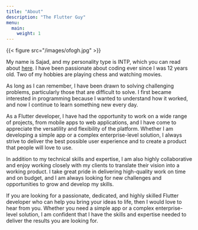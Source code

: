 ```yaml
---
title: "About"
description: "The Flutter Guy"
menu:
  main:
    weight: 1
---
```


{{< figure src="/images/ofogh.jpg" >}}

My name is Sajad, and my personality type is INTP, which you can read about [here](https://www.16personalities.com/intp-personality).
I have been passionate about coding ever
since I was 12 years old. Two of my hobbies are playing chess and watching movies.

As long as I can remember, I have been drawn to solving challenging problems, particularly those that are difficult to solve.
I first became interested in programming because I wanted to understand how it worked, and now I continue to learn something new every day.

As a Flutter developer, I have had the opportunity to work on a wide range of projects, from mobile apps to web applications, and I have come to appreciate the versatility and flexibility of the platform. Whether I am developing a simple app or a complex enterprise-level solution, I always strive to deliver the best possible user experience and to create a product that people will love to use.

In addition to my technical skills and expertise, I am also highly collaborative and enjoy working closely with my clients to translate their vision into a working product. I take great pride in delivering high-quality work on time and on budget, and I am always looking for new challenges and opportunities to grow and develop my skills.

If you are looking for a passionate, dedicated, and highly skilled Flutter developer who can help you bring your ideas to life, then I would love to hear from you. Whether you need a simple app or a complex enterprise-level solution, I am confident that I have the skills and expertise needed to deliver the results you are looking for.